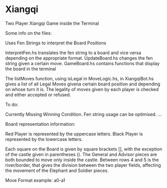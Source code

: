 # Xiangqi
Two Player Xiangqi Game inside the Terminal


Some info on the files: 

Uses Fen Strings to interpret the Board Positions 

InterpretFen.hs translates the fen string to a board and vice versa
depending on the appropriate format.
UpdateBoard.hs changes the fen string given a certain move.
GameBoard.hs contains functions that display the board in the terminal

The listMoves function, using isLegal in MoveLogic.hs, in XiangqiBot.hs gives a list of all 
Legal Moves givena certain board position and depending on whose turn it is.
The legality of moves given by each player is checked and either accepted
or refused.


To do: 

Currently Missing Winning Condition.
Fen string usage can be optimised.
...


Board representation information: 

Red Player is represented by the uppercase letters.
Black Player is represented by the lowercase letters.

Each square on the Board is given by square brackets [], 
with the exception of the castle given in parentheses (). The General
and Advisor pieces are both bounded to move only inside the castle.
Between rows 4 and 5 is the river/border, that gives the division 
between the two player fields, affecting the movement of the 
Elephant and Soldier pieces.

Move Format example: a0-a1
